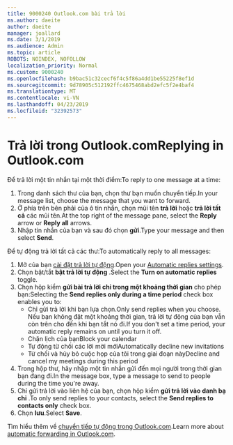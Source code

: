 ```yaml
---
title: 9000240 Outlook.com bài trả lời
ms.author: daeite
author: daeite
manager: joallard
ms.date: 3/1/2019
ms.audience: Admin
ms.topic: article
ROBOTS: NOINDEX, NOFOLLOW
localization_priority: Normal
ms.custom: 9000240
ms.openlocfilehash: b9bac51c32cecf6f4c5f86a4dd1be55225f8ef1d
ms.sourcegitcommit: 9d78905c512192ffc4675468abd2efc5f2e4baf4
ms.translationtype: MT
ms.contentlocale: vi-VN
ms.lasthandoff: 04/23/2019
ms.locfileid: "32392573"
---
```

# <a name="replying-in-outlookcom"></a><span data-ttu-id="ae330-102">Trả lời trong Outlook.com</span><span class="sxs-lookup"><span data-stu-id="ae330-102">Replying in Outlook.com</span></span>

<span data-ttu-id="ae330-103">Để trả lời một tin nhắn tại một thời điểm:</span><span class="sxs-lookup"><span data-stu-id="ae330-103">To reply to one message at a time:</span></span>

1. <span data-ttu-id="ae330-104">Trong danh sách thư của bạn, chọn thư bạn muốn chuyển tiếp.</span><span class="sxs-lookup"><span data-stu-id="ae330-104">In your message list, choose the message that you want to forward.</span></span>
2. <span data-ttu-id="ae330-105">Ở phía trên bên phải của ô tin nhắn, chọn mũi tên **trả lời** hoặc **trả lời tất cả** các mũi tên.</span><span class="sxs-lookup"><span data-stu-id="ae330-105">At the top right of the message pane, select the **Reply** arrow or **Reply all** arrows.</span></span>
3. <span data-ttu-id="ae330-106">Nhập tin nhắn của bạn và sau đó chọn **gửi**.</span><span class="sxs-lookup"><span data-stu-id="ae330-106">Type your message and then select **Send**.</span></span>

<span data-ttu-id="ae330-107">Để tự động trả lời tất cả các thư:</span><span class="sxs-lookup"><span data-stu-id="ae330-107">To automatically reply to all messages:</span></span>

1. <span data-ttu-id="ae330-108">Mở của bạn [cài đặt trả lời tự động](https://outlook.live.com/mail/options/mail/automaticReplies/automaticRepliesOption).</span><span class="sxs-lookup"><span data-stu-id="ae330-108">Open your [Automatic replies settings](https://outlook.live.com/mail/options/mail/automaticReplies/automaticRepliesOption).</span></span>
2. <span data-ttu-id="ae330-109">Chọn bật/tắt **bật trả lời tự động** .</span><span class="sxs-lookup"><span data-stu-id="ae330-109">Select the **Turn on automatic replies** toggle.</span></span>
3. <span data-ttu-id="ae330-110">Chọn hộp kiểm **gửi bài trả lời chỉ trong một khoảng thời gian** cho phép bạn:</span><span class="sxs-lookup"><span data-stu-id="ae330-110">Selecting the **Send replies only during a time period** check box enables you to:</span></span>
    - <span data-ttu-id="ae330-111">Chỉ gửi trả lời khi bạn lựa chọn.</span><span class="sxs-lookup"><span data-stu-id="ae330-111">Only send replies when you choose.</span></span> <span data-ttu-id="ae330-112">Nếu bạn không đặt một khoảng thời gian, trả lời tự động của bạn vẫn còn trên cho đến khi bạn tắt nó đi.</span><span class="sxs-lookup"><span data-stu-id="ae330-112">If you don't set a time period, your automatic reply remains on until you turn it off.</span></span>
    - <span data-ttu-id="ae330-113">Chặn lịch của bạn</span><span class="sxs-lookup"><span data-stu-id="ae330-113">Block your calendar</span></span>
    - <span data-ttu-id="ae330-114">Tự động từ chối các lời mời mới</span><span class="sxs-lookup"><span data-stu-id="ae330-114">Automatically decline new invitations</span></span>
    - <span data-ttu-id="ae330-115">Từ chối và hủy bỏ cuộc họp của tôi trong giai đoạn này</span><span class="sxs-lookup"><span data-stu-id="ae330-115">Decline and cancel my meetings during this period</span></span>
4. <span data-ttu-id="ae330-116">Trong hộp thư, hãy nhập một tin nhắn gửi đến mọi người trong thời gian bạn đang đi.</span><span class="sxs-lookup"><span data-stu-id="ae330-116">In the message box, type a message to send to people during the time you're away.</span></span>
5. <span data-ttu-id="ae330-117">Chỉ gửi trả lời vào liên hệ của bạn, chọn hộp kiểm **gửi trả lời vào danh bạ chỉ** .</span><span class="sxs-lookup"><span data-stu-id="ae330-117">To only send replies to your contacts, select the **Send replies to contacts only** check box.</span></span>
6. <span data-ttu-id="ae330-118">Chọn **lưu**.</span><span class="sxs-lookup"><span data-stu-id="ae330-118">Select **Save**.</span></span>

<span data-ttu-id="ae330-119">Tìm hiểu thêm về [chuyển tiếp tự động trong Outlook.com](https://support.office.com/article/14614626-9855-48dc-a986-dec81d07b1a0).</span><span class="sxs-lookup"><span data-stu-id="ae330-119">Learn more about [automatic forwarding in Outlook.com](https://support.office.com/article/14614626-9855-48dc-a986-dec81d07b1a0).</span></span>